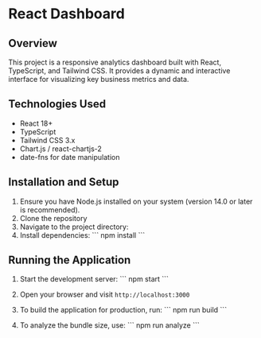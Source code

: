 # React Dashboard

## Overview

This project is a responsive analytics dashboard built with React, TypeScript, and Tailwind CSS. It provides a dynamic and interactive interface for visualizing key business metrics and data.

## Technologies Used

- React 18+
- TypeScript
- Tailwind CSS 3.x
- Chart.js / react-chartjs-2
- date-fns for date manipulation

## Installation and Setup

1. Ensure you have Node.js installed on your system (version 14.0 or later is recommended).
2. Clone the repository
3. Navigate to the project directory:
4. Install dependencies:
   \`\`\`
   npm install
   \`\`\`

## Running the Application

1. Start the development server:
   \`\`\`
   npm start
   \`\`\`

2. Open your browser and visit `http://localhost:3000`

3. To build the application for production, run:
   \`\`\`
   npm run build
   \`\`\`

5. To analyze the bundle size, use:
   \`\`\`
   npm run analyze
   \`\`\`

